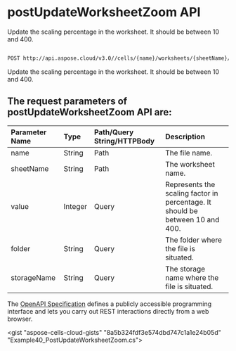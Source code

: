 # **postUpdateWorksheetZoom API**

Update the scaling percentage in the worksheet. It should be between 10 and 400. 

```bash

POST http://api.aspose.cloud/v3.0//cells/{name}/worksheets/{sheetName}/zoom

```
Update the scaling percentage in the worksheet. It should be between 10 and 400.

## The request parameters of **postUpdateWorksheetZoom** API are: 

| Parameter Name | Type | Path/Query String/HTTPBody | Description | 
| :- | :- | :- |:- | 
|name|String|Path|The file name.|
|sheetName|String|Path|The worksheet name.|
|value|Integer|Query|Represents the scaling factor in percentage. It should be between 10 and 400.|
|folder|String|Query|The folder where the file is situated.|
|storageName|String|Query|The storage name where the file is situated.|


The [OpenAPI Specification](https://reference.aspose.cloud/cells/#/WorksheetsController/PostUpdateWorksheetZoom) defines a publicly accessible programming interface and lets you carry out REST interactions directly from a web browser.

<gist "aspose-cells-cloud-gists" "8a5b324fdf3e574dbd747c1a1e24b05d" "Example40_PostUpdateWorksheetZoom.cs">

